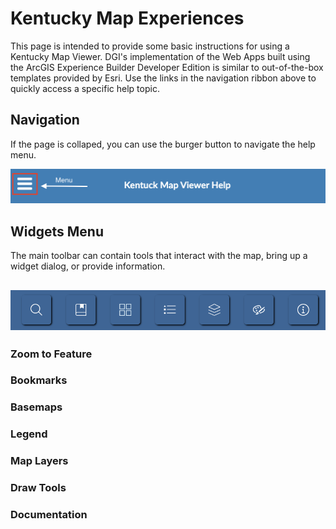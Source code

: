 # Kentucky Map Experiences

This page is intended to provide some basic instructions for using a Kentucky Map Viewer.  DGI's implementation of the Web Apps built using the ArcGIS Experience Builder Developer Edition is similar to out-of-the-box templates provided by Esri. Use the links in the navigation ribbon above to quickly access a specific help topic.

## Navigation

If the page is collaped, you can use the burger button to navigate the help menu.

![burger button](media/burger-button.png)

<!-- <div style="text-align: center;">
    <video width="500" controls>
        <source src="media/kyweather.mov" type="video/mp4">
    </video>
</div> -->

## Widgets Menu

The main toolbar can contain tools that interact with the map, bring up a widget dialog, or provide information.

![Widget Menu](media/widget-menu.png)
---

### Zoom to Feature

### Bookmarks

### Basemaps

### Legend

### Map Layers

### Draw Tools

### Documentation 

